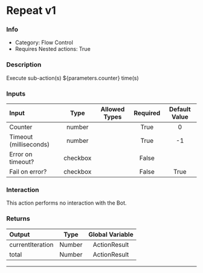 # Repeat v1

### Info

- Category: Flow Control
- Requires Nested actions: True


### Description
Execute sub-action(s) ${parameters.counter} time(s)


### Inputs

| Input | Type | Allowed Types | Required |  Default Value |
| :--- | :---: | :---: | :---: | :---: |
| Counter | number |  | True | 0 |
| Timeout (milliseconds) | number |  | True | -1 |
| Error on timeout? | checkbox |  | False |  |
| Fail on error? | checkbox |  | False | True |


### Interaction
This action performs no interaction with the Bot.

### Returns

| Output | Type | Global Variable |
| :--- | :---: | :---: |
| currentIteration | Number | ActionResult |
| total | Number | ActionResult |

---